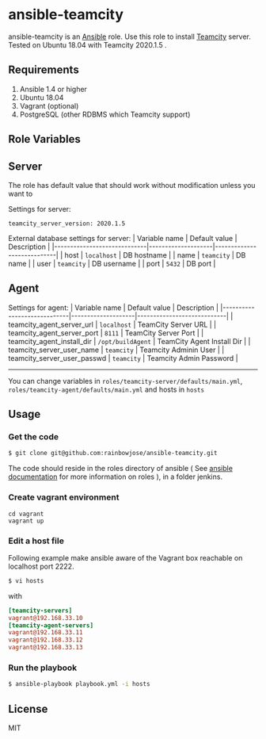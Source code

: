 


  
ansible-teamcity
=========

ansible-teamcity is an [Ansible](http://ansible.com) role.
Use this role to install [Teamcity](http://www.jetbrains.com/teamcity/) server. Tested on Ubuntu 18.04 with Teamcity 2020.1.5 .

Requirements
------------

1. Ansible 1.4 or higher
2. Ubuntu 18.04
3. Vagrant (optional)
4. PostgreSQL (other RDBMS which Teamcity support)

Role Variables
--------------

## Server
The role has default value that should work without modification unless you want to

Settings for server:

    teamcity_server_version: 2020.1.5

External database settings for server:
| Variable name               | Default value      | Description                |
|-----------------------------|--------------------|----------------------------|
| host                        |  `localhost`       | DB hostname                |
| name                        |  `teamcity`        | DB name                    |
| user                        |  `teamcity`        | DB username                |
| port                        |  `5432`            | DB port                    |

## Agent
Settings for agent:
| Variable name               | Default value      | Description                |
|-----------------------------|--------------------|----------------------------|
| teamcity_agent_server_url   |  `localhost`       | TeamCity Server URL        |
| teamcity_agent_server_port  |  `8111`            | TeamCity Server Port       |
| teamcity_agent_install_dir  |  `/opt/buildAgent` | TeamCity Agent Install Dir |
| teamcity_server_user_name   | `teamcity`         | Teamcity Adminin User      |
| teamcity_server_user_passwd | `teamcity`         | Teamcity Admin Password    |

--------------

You can change variables in 
 ```roles/teamcity-server/defaults/main.yml```,
 ```roles/teamcity-agent/defaults/main.yml``` and hosts in ```hosts```



Usage
----------------

### Get the code

```bash
$ git clone git@github.com:rainbowjose/ansible-teamcity.git
```

The code should reside in the roles directory of ansible ( See [ansible documentation](http://www.ansibleworks.com/docs/playbooks.html#roles) for more information on roles ), in a folder jenkins.

### Create vagrant environment
```
cd vagrant
vagrant up
```

### Edit a host file

Following example make ansible aware of the Vagrant box reachable on localhost port 2222.

```bash
$ vi hosts
```

with

```ini
[teamcity-servers]
vagrant@192.168.33.10
[teamcity-agent-servers]
vagrant@192.168.33.11
vagrant@192.168.33.12
vagrant@192.168.33.13
```

### Run the playbook

```bash
$ ansible-playbook playbook.yml -i hosts
```

License
-------

MIT
